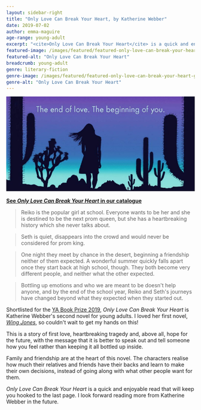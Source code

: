 ```yaml
---
layout: sidebar-right
title: "Only Love Can Break Your Heart, by Katherine Webber"
date: 2019-07-02
author: emma-maguire
age-range: young-adult
excerpt: "<cite>Only Love Can Break Your Heart</cite> is a quick and enjoyable read that will keep you hooked to the last page."
featured-image: /images/featured/featured-only-love-can-break-your-heart.jpg
featured-alt: "Only Love Can Break Your Heart"
breadcrumb: young-adult
genre: literary-fiction
genre-image: /images/featured/featured-only-love-can-break-your-heart-genre.jpg
genre-alt: "Only Love Can Break Your Heart"
---
```


![Only Love Can Break Your Heart](/images/featured/featured-only-love-can-break-your-heart.jpg)

**[See <cite>Only Love Can Break Your Heart</cite> in our catalogue](https://suffolk.spydus.co.uk/cgi-bin/spydus.exe/ENQ/OPAC/BIBENQ?BRN=2415937)**

> Reiko is the popular girl at school. Everyone wants to be her and she is destined to be the next prom queen, but she has a heartbreaking history which she never talks about.

> Seth is quiet, disappears into the crowd and would never be considered for prom king.

> One night they meet by chance in the desert, beginning a friendship neither of them expected. A wonderful summer quickly falls apart once they start back at high school, though. They both become very different people, and neither what the other expected.

> Bottling up emotions and who we are meant to be doesn't help anyone, and by the end of the school year, Reiko and Seth's journeys have changed beyond what they expected when they started out.

Shortlisted for the [YA Book Prize 2019](/new-suggestions/young-adult/ya-book-prize-2019/), <cite>Only Love Can Break Your Heart</cite> is Katherine Webber's second novel for young adults. I loved her first novel, [<cite>Wing Jones</cite>](/new-suggestions/young-adult/wing-jones-by-katherine-webber/), so couldn't wait to get my hands on this!

This is a story of first love, heartbreaking tragedy and, above all, hope for the future, with the message that it is better to speak out and tell someone how you feel rather than keeping it all bottled up inside.

Family and friendship are at the heart of this novel. The characters realise how much their relatives and friends have their backs and learn to make their own decisions, instead of going along with what other people want for them.

<cite>Only Love Can Break Your Heart</cite> is a quick and enjoyable read that will keep you hooked to the last page. I look forward reading more from Katherine Webber in the future.
